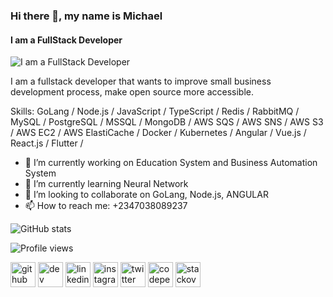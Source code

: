 ### Hi there 👋, my name is Michael
#### I am a FullStack Developer
![I am a FullStack Developer](https://megamsquare.github.io/jsonfiles/images/profile.png)

I am a fullstack developer that wants to improve small business development process, make open source more accessible.

Skills: GoLang / Node.js / JavaScript / TypeScript / Redis / RabbitMQ / MySQL / PostgreSQL / MSSQL / MongoDB / AWS SQS / AWS SNS / AWS S3 / AWS EC2 / AWS ElastiCache / Docker / Kubernetes / Angular / Vue.js / React.js / Flutter / 

- 🔭 I’m currently working on Education System and Business Automation System 
- 🌱 I’m currently learning Neural Network 
- 👯 I’m looking to collaborate on GoLang, Node.js, ANGULAR  
- 📫 How to reach me: +2347038089237 

![GitHub stats](https://github-readme-stats.vercel.app/api?username=megamsquare&show_icons=true&count_private=true&theme=radical&hide=stars,prs,issues,contribs)  

![Profile views](https://gpvc.arturio.dev/megamsquare)  


[<img src='https://cdn.jsdelivr.net/npm/simple-icons@3.0.1/icons/github.svg' alt='github' height='40'>](https://github.com/megamsquare)  [<img src='https://cdn.jsdelivr.net/npm/simple-icons@3.0.1/icons/dev-dot-to.svg' alt='dev' height='40'>](https://dev.to/megamsquare)  [<img src='https://cdn.jsdelivr.net/npm/simple-icons@3.0.1/icons/linkedin.svg' alt='linkedin' height='40'>](https://www.linkedin.com/in/megamsquare/)  [<img src='https://cdn.jsdelivr.net/npm/simple-icons@3.0.1/icons/instagram.svg' alt='instagram' height='40'>](https://www.instagram.com/megamsquare/)  [<img src='https://cdn.jsdelivr.net/npm/simple-icons@3.0.1/icons/twitter.svg' alt='twitter' height='40'>](https://twitter.com/megamsquare)  [<img src='https://cdn.jsdelivr.net/npm/simple-icons@3.0.1/icons/codepen.svg' alt='codepen' height='40'>](https://codepen.io/megamsquare)  [<img src='https://cdn.jsdelivr.net/npm/simple-icons@3.0.1/icons/stackoverflow.svg' alt='stackoverflow' height='40'>](https://stackoverflow.com/users/6760233/m-michael)  

<!--
**megamsquare/megamsquare** is a ✨ _special_ ✨ repository because its `README.md` (this file) appears on your GitHub profile.

Here are some ideas to get you started:

- 🔭 I’m currently working on ...
- 🌱 I’m currently learning ...
- 👯 I’m looking to collaborate on ...
- 🤔 I’m looking for help with ...
- 💬 Ask me about ...
- 📫 How to reach me: ...
- 😄 Pronouns: ...
- ⚡ Fun fact: ...
-->
